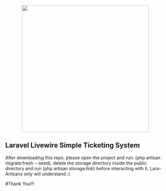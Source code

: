 <p align="center"><a href="https://laravel.com" target="_blank"><img src="https://raw.githubusercontent.com/laravel/art/master/logo-lockup/5%20SVG/2%20CMYK/1%20Full%20Color/laravel-logolockup-cmyk-red.svg" width="400"></a></p>

## Laravel Livewire Simple Ticketing System

After downloading this repo, please open the project and run:
(php artisan migrate:fresh --seed), delete the storage directory inside the public directory and run (php artisan storage:link) before interacting with it.
Lara-Artisans only will understand :)

#Thank You!!!
